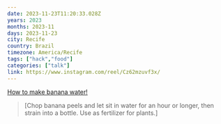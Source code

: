 ```yaml
---
date: 2023-11-23T11:20:33.028Z
years: 2023
months: 2023-11
days: 2023-11-23
city: Recife
country: Brazil
timezone: America/Recife
tags: ["hack","food"]
categories: ["talk"]
link: https://www.instagram.com/reel/Cz62mzuvf3x/
---
```

[How to make banana water!](https://www.instagram.com/reel/Cz62mzuvf3x/)

> [Chop banana peels and let sit in water for an hour or longer, then strain into a bottle. Use as fertilizer for plants.]
